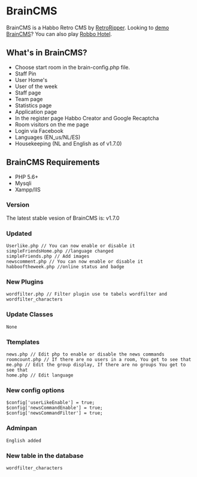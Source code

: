# BrainCMS #

BrainCMS is a Habbo Retro CMS by [RetroRipper][1]. Looking to [demo BrainCMS][2]? You can also play [Robbo Hotel][3].

## What's in BrainCMS? ##
- Choose start room in the brain-config.php file.
- Staff Pin
- User Home's
- User of the week
- Staff page
- Team page
- Statistics page
- Application page
- In the register page Habbo Creator and Google Recaptcha
- Room visitors on the me page
- Login via Facebook
- Languages (EN_us/NL/ES)
- Housekeeping (NL and English as of v1.7.0) 

## BrainCMS Requirements ##
- PHP 5.6+
- Mysqli
- Xampp/IIS 

### Version ###
The latest stable vesion of BrainCMS is: v1.7.0

### Updated ###
	Userlike.php // You can now enable or disable it
	simpleFriendsHome.php //language changed
	simpleFriends.php // Add images
	newscomment.php // You can now enable or disable it
	habbooftheweek.php //online status and badge

### New Plugins ###
	wordfilter.php // Filter plugin use te tabels wordfilter and wordfilter_characters

### Update Classes ###
	None

### Ttemplates ###
	news.php // Edit php to enable or disable the news commands
	roomcount.php // If there are no users in a room, You get to see that
	me.php // Edit the group display, If there are no groups You get to see that
	home.php // Edit language

### New config options ###
	$config['userLikeEnable'] = true;
	$config['newsCommandEnable'] = true;
	$config['newsCommandFilter'] = true;


### Adminpan ###
	English added
    
### New table in the database ###
	wordfilter_characters




[1]: https://retroripper.com/braincms.php
[2]: https://brain.retroripper.com
[3]: https://robbo.pw